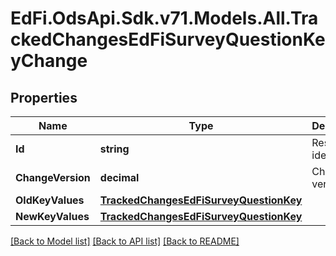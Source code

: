 # EdFi.OdsApi.Sdk.v71.Models.All.TrackedChangesEdFiSurveyQuestionKeyChange

## Properties

Name | Type | Description | Notes
------------ | ------------- | ------------- | -------------
**Id** | **string** | Resource identifier | [optional] 
**ChangeVersion** | **decimal** | Change version | [optional] 
**OldKeyValues** | [**TrackedChangesEdFiSurveyQuestionKey**](TrackedChangesEdFiSurveyQuestionKey.md) |  | [optional] 
**NewKeyValues** | [**TrackedChangesEdFiSurveyQuestionKey**](TrackedChangesEdFiSurveyQuestionKey.md) |  | [optional] 

[[Back to Model list]](../../README.md#documentation-for-models) [[Back to API list]](../../README.md#documentation-for-api-endpoints) [[Back to README]](../../README.md)

